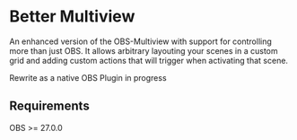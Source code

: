 # Better Multiview
An enhanced version of the OBS-Multiview with support for controlling more than just OBS. It allows arbitrary layouting your scenes in a custom grid and adding custom actions that will trigger when activating that scene.

Rewrite as a native OBS Plugin in progress

## Requirements
OBS >= 27.0.0